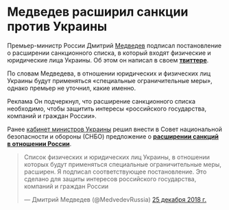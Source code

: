Медведев расширил санкции против Украины
========================================

Премьер-министр России Дмитрий [Медведев](/tags/person/dmitrii_medvedev.shtml) подписал постановление о расширении санкционного списка, в который входят физические и юридические лица Украины. Об этом он написал в своем [**твиттере**](https://twitter.com/MedvedevRussia/status/1077528876929167360?fbclid=IwAR3CuuUeaU5KK-LXgL0vrysSA-6J0fZV4QIlBSxTCtrj8CcoASWWiVxYY90).

По словам Медведева, в отношении юридических и физических лиц Украины будут применяться «специальные ограничительные меры», однако премьер не уточнил, какие именно.

 Реклама      Он подчеркнул, что расширение санкционного списка необходимо, чтобы защитить интересы «российского государства, компаний и граждан России».

Ранее [кабинет министров Украины](/tags/organization/pravitelstvo_ukrainy.shtml) решил внести в Совет национальной безопасности и обороны (СНБО) предложение о [**расширении санкций в отношении России**](https://www.gazeta.ru/business/news/2018/12/18/n_12431245.shtml).


> Список физических и юридических лиц Украины, в отношении которых будут применяться специальные ограничительные меры, расширен. Я подписал соответствующее постановление. Это сделано для защиты интересов российского государства, компаний и граждан России
> 
> — Дмитрий Медведев (@MedvedevRussia) [25 декабря 2018 г.](https://twitter.com/MedvedevRussia/status/1077528876929167360?ref_src=twsrc%5Etfw) 